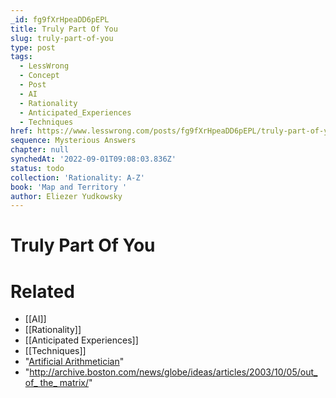 ```yaml
---
_id: fg9fXrHpeaDD6pEPL
title: Truly Part Of You
slug: truly-part-of-you
type: post
tags:
  - LessWrong
  - Concept
  - Post
  - AI
  - Rationality
  - Anticipated_Experiences
  - Techniques
href: https://www.lesswrong.com/posts/fg9fXrHpeaDD6pEPL/truly-part-of-you
sequence: Mysterious Answers
chapter: null
synchedAt: '2022-09-01T09:08:03.836Z'
status: todo
collection: 'Rationality: A-Z'
book: 'Map and Territory '
author: Eliezer Yudkowsky
---
```


# Truly Part Of You


# Related

- [[AI]]
- [[Rationality]]
- [[Anticipated Experiences]]
- [[Techniques]]
- "[Artificial Arithmetician](https://lesswrong.com/rationality/artificial-addition)"
- "[http://archive.boston.com/news/globe/ideas/articles/2003/10/05/out_ of_ the_ matrix/](http://archive.boston.com/news/globe/ideas/articles/2003/10/05/out_of_the_matrix/)"